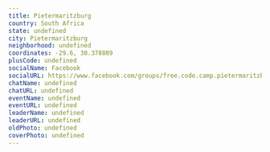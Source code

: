 ```yaml
---
title: Pietermaritzburg
country: South Africa
state: undefined
city: Pietermaritzburg
neighborhood: undefined
coordinates: -29.6, 30.378889
plusCode: undefined
socialName: Facebook
socialURL: https://www.facebook.com/groups/free.code.camp.pietermaritzburg
chatName: undefined
chatURL: undefined
eventName: undefined
eventURL: undefined
leaderName: undefined
leaderURL: undefined
oldPhoto: undefined
coverPhoto: undefined
---
```

